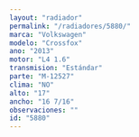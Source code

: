 ```yaml
---
layout: "radiador"
permalink: "/radiadores/5880/"
marca: "Volkswagen"
modelo: "Crossfox"
ano: "2013"
motor: "L4 1.6"
transmision: "Estándar"
parte: "M-12527"
clima: "NO"
alto: "17"
ancho: "16 7/16"
observaciones: ""
id: "5880"
---
```


